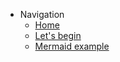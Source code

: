 - Navigation
    - [Home](/)
    - [Let's begin](./docs/intro.md)
    - [Mermaid example](./docs/mermaidexample.md)
 